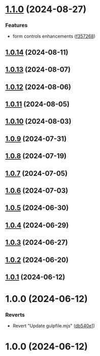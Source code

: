 # [1.1.0](https://github.com/masoomulhaqs/ms-css/compare/v1.0.14...v1.1.0) (2024-08-27)


### Features

* form controls enhancements ([f357268](https://github.com/masoomulhaqs/ms-css/commit/f3572681709437c9143d1bc41aa84b5da12f4219))



## [1.0.14](https://github.com/masoomulhaqs/ms-css/compare/v1.0.13...v1.0.14) (2024-08-11)



## [1.0.13](https://github.com/masoomulhaqs/ms-css/compare/v1.0.12...v1.0.13) (2024-08-07)



## [1.0.12](https://github.com/masoomulhaqs/ms-css/compare/v1.0.11...v1.0.12) (2024-08-06)



## [1.0.11](https://github.com/masoomulhaqs/ms-css/compare/v1.0.10...v1.0.11) (2024-08-05)



## [1.0.10](https://github.com/masoomulhaqs/ms-css/compare/v1.0.9...v1.0.10) (2024-08-03)



## [1.0.9](https://github.com/masoomulhaqs/ms-css/compare/v1.0.8...v1.0.9) (2024-07-31)



## [1.0.8](https://github.com/masoomulhaqs/ms-css/compare/v1.0.7...v1.0.8) (2024-07-19)



## [1.0.7](https://github.com/masoomulhaqs/ms-css/compare/v1.0.6...v1.0.7) (2024-07-05)



## [1.0.6](https://github.com/masoomulhaqs/ms-css/compare/v1.0.5...v1.0.6) (2024-07-03)



## [1.0.5](https://github.com/masoomulhaqs/ms-css/compare/v1.0.4...v1.0.5) (2024-06-30)



## [1.0.4](https://github.com/masoomulhaqs/ms-css/compare/v1.0.3...v1.0.4) (2024-06-29)



## [1.0.3](https://github.com/masoomulhaqs/ms-css/compare/v1.0.2...v1.0.3) (2024-06-27)



## [1.0.2](https://github.com/masoomulhaqs/ms-css/compare/v1.0.1...v1.0.2) (2024-06-20)



## [1.0.1](https://github.com/masoomulhaqs/ms-css/compare/v1.0.0...v1.0.1) (2024-06-12)



# 1.0.0 (2024-06-12)


### Reverts

* Revert "Update gulpfile.mjs" ([db540e1](https://github.com/masoomulhaqs/ms-css/commit/db540e110e876f0bcfff95df8df4313db98ce91b))



# 1.0.0 (2024-06-12)



